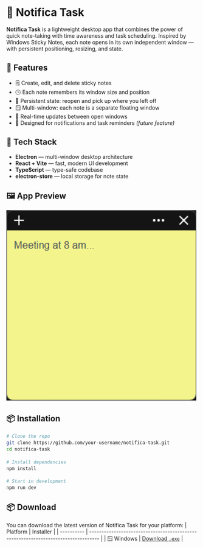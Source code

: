 # 📝 Notifica Task

**Notifica Task** is a lightweight desktop app that combines the power of quick note-taking with time awareness and task scheduling. Inspired by Windows Sticky Notes, each note opens in its own independent window — with persistent positioning, resizing, and state.

## 🚀 Features

- 🗒️ Create, edit, and delete sticky notes
- 🕒 Each note remembers its window size and position
- 🧠 Persistent state: reopen and pick up where you left off
- 🪟 Multi-window: each note is a separate floating window
- 🔁 Real-time updates between open windows
- 🔔 Designed for notifications and task reminders _(future feature)_

## 🧩 Tech Stack

- **Electron** — multi-window desktop architecture
- **React + Vite** — fast, modern UI development
- **TypeScript** — type-safe codebase
- **electron-store** — local storage for note state

## 🖼 App Preview

<img src="preview.png" alt="Notifica Task UI Preview" width="500"/>

## 📦 Installation

```bash
# Clone the repo
git clone https://github.com/your-username/notifica-task.git
cd notifica-task

# Install dependencies
npm install

# Start in development
npm run dev

```

## 📦 Download

You can download the latest version of Notifica Task for your platform:
| Platform | Installer |
| ---------- | ---------------------------------------------------------------------------------- |
| 🪟 Windows | [Download `.exe`](/download/notifica-task-windows-0.1.0-setup.exe) |
